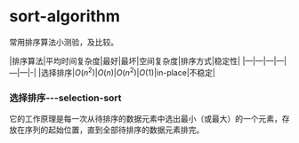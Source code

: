 # sort-algorithm

常用排序算法小测验，及比较。

|排序算法|平均时间复杂度|最好|最坏|空间复杂度|排序方式|稳定性|
|—|—|—|—|—|—|-|
|选择排序|$O(n^2)$|$O(n)$|$O(n^2)$|$O(1)$|in-place|不稳定|

### 选择排序---selection-sort

它的工作原理是每一次从待排序的数据元素中选出最小（或最大）的一个元素，存放在序列的起始位置，直到全部待排序的数据元素排完。